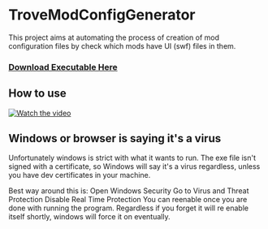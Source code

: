 # TroveModConfigGenerator
This project aims at automating the process of creation of mod configuration files by check which mods have UI (swf) files in them.

### [Download Executable Here](https://github.com/Sly0511/TroveModConfigGenerator/releases/latest)

## How to use

[![Watch the video](https://i9.ytimg.com/vi/rV2mEuTqQ3Q/mq2.jpg?sqp=CKj1u5UG&rs=AOn4CLBmwhlFsSswYtZYW3Ya3u3rWEvqNg)](https://youtu.be/rV2mEuTqQ3Q)

## Windows or browser is saying it's a virus
Unfortunately windows is strict with what it wants to run.
The exe file isn't signed with a certificate, so Windows will say it's a virus regardless, unless you have dev certificates in your machine.

Best way around this is:
  Open Windows Security
  Go to Virus and Threat Protection
  Disable Real Time Protection
  You can reenable once you are done with running the program.
  Regardless if you forget it will re enable itself shortly, windows will force it on eventually.
